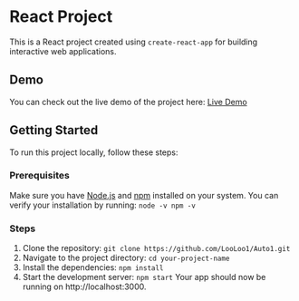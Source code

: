 # React Project
This is a React project created using `create-react-app` for building interactive web applications.

## Demo 
You can check out the live demo of the project here: [Live Demo](https://auto1-chi.vercel.app)
## Getting Started
To run this project locally, follow these steps:
### Prerequisites
Make sure you have [Node.js](https://nodejs.org/) and [npm](https://npmjs.com/) installed on your system. You can verify your installation by running:
`node -v npm -v`

### Steps
1. Clone the repository:
`git clone https://github.com/LooLoo1/Auto1.git`
2. Navigate to the project directory:
`cd your-project-name`
3. Install the dependencies:
`npm install`
4. Start the development server:
`npm start`
Your app should now be running on http://localhost:3000.